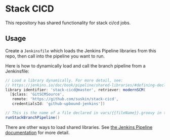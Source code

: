 # Stack CICD

This repository has shared functionality for stack ci/cd jobs.

## Usage

Create a `Jenkinsfile` which loads the Jenkins Pipeline libraries
from this repo, then call into the pipeline you want to run.

Here is how to dynamically load and call the branch pipeline from a
Jenkinsfile:

```groovy
// Load a library dynamically. For more detail, see:
// https://jenkins.io/doc/book/pipeline/shared-libraries/#defining-declarative-pipelines
library identifier: 'stack-cicd@master', retriever: modernSCM(
  [$class: 'GitSCMSource',
   remote: 'https://github.com/suskin/stack-cicd',
   credentialsId: 'github-upbound-jenkins'])

// This is the name of a file declared in vars/{{fileName}}.groovy in the library repository.
runStackBranchPipeline()
```

There are other ways to load shared libraries. See [the Jenkins Pipeline
documentation](https://jenkins.io/doc/book/pipeline/shared-libraries/)
for more detail.

